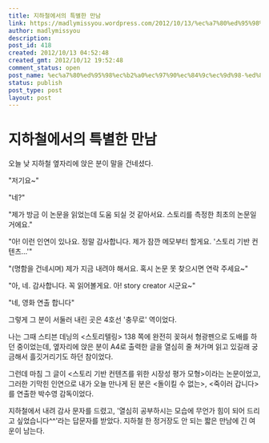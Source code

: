 ```yaml
---
title: 지하철에서의 특별한 만남
link: https://madlymissyou.wordpress.com/2012/10/13/%ec%a7%80%ed%95%98%ec%b2%a0%ec%97%90%ec%84%9c%ec%9d%98-%ed%8a%b9%eb%b3%84%ed%95%9c-%eb%a7%8c%eb%82%a8/
author: madlymissyou
description: 
post_id: 418
created: 2012/10/13 04:52:48
created_gmt: 2012/10/12 19:52:48
comment_status: open
post_name: %ec%a7%80%ed%95%98%ec%b2%a0%ec%97%90%ec%84%9c%ec%9d%98-%ed%8a%b9%eb%b3%84%ed%95%9c-%eb%a7%8c%eb%82%a8
status: publish
post_type: post
layout: post
---
```


# 지하철에서의 특별한 만남

오늘 낮 지하철 옆자리에 앉은 분이 말을 건네셨다.

"저기요~"

"네?"

"제가 방금 이 논문을 읽었는데 도움 되실 것 같아서요. 스토리를 측정한 최초의 논문일 거에요."

"아! 이런 인연이 있나요. 정말 감사합니다. 제가 잠깐 메모부터 할게요. '스토리 기반 컨텐츠...'"

"(명함을 건네시며) 제가 지금 내려야 해서요. 혹시 논문 못 찾으시면 연락 주세요~"

"아, 네. 감사합니다. 꼭 읽어볼게요. 아! story creator 시군요~"

"네, 영화 연출 합니다"

그렇게 그 분이 서둘러 내린 곳은 4호선 '충무로' 역이었다.

나는 그때 스티븐 데닝의 <스토리텔링> 138 쪽에 완전히 꽂혀서 형광펜으로 도배를 하던 중이었는데, 옆자리에 앉은 분이 A4로 출력한 글을 열심히 줄 쳐가며 읽고 있길래 궁금해서 흘깃거리기도 하던 참이었다.

그런데 마침 그 글이 <스토리 기반 컨텐츠를 위한 시장성 평가 모형>이라는 논문이었고, 그러한 기막힌 인연으로 내가 오늘 만나게 된 분은 <돌이킬 수 없는>, <죽이러 갑니다>를 연출한 박수영 감독이었다.

지하철에서 내려 감사 문자를 드렸고, '열심히 공부하시는 모습에 무언가 힘이 되어 드리고 싶었습니다^^'라는 답문자를 받았다. 지하철 한 정거장도 안 되는 짧은 만남에 긴 여운이 남는다.